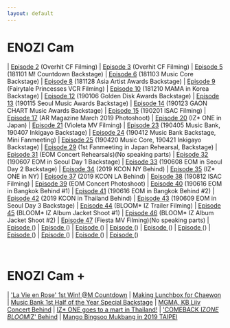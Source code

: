 ```yaml
---
layout: default
---
```

<h1>ENOZI Cam</h1>

| <a target="_blank" href="https://www.youtube.com/watch?v=mEboyuYa5-s">Episode 2</a> (Overhit CF Filming)                            | <a target="_blank" href="https://www.youtube.com/watch?v=LBljUqTzboo">Episode 3</a> (Overhit CF Filming)
| <a target="_blank" href="https://www.youtube.com/watch?v=apgzmeBRqmQ">Episode 5</a> (181101 M! Countdown Backstage)                 | <a target="_blank" href="https://www.youtube.com/watch?v=apkjxdbjj1g">Episode 6</a> (181103 Music Core Backstage)
| <a target="_blank" href="https://www.youtube.com/watch?v=KJaYHQa_koA">Episode 8</a> (181128 Asia Artist Awards Backstage)           | <a target="_blank" href="https://www.youtube.com/watch?v=A6EieNny-iY">Episode 9</a> (Fairytale Princesses VCR Filming)
| <a target="_blank" href="https://www.youtube.com/watch?v=Z167_AonGm0">Episode 10</a> (181210 MAMA in Korea Backstage)               | <a target="_blank" href="https://www.youtube.com/watch?v=lw4wPYBeySg">Episode 12</a> (190106 Golden Disk Awards Backstage)
| <a target="_blank" href="https://www.youtube.com/watch?v=H2GztU4loNc">Episode 13</a> (190115 Seoul Music Awards Backstage)          | <a target="_blank" href="https://www.youtube.com/watch?v=IMBfpoA2iWo">Episode 14</a> (190123 GAON CHART Music Awards Backstage)
| <a target="_blank" href="https://www.youtube.com/watch?v=ocqIQf7yeBo">Episode 15</a> (190201 ISAC Filming)                          | <a target="_blank" href="https://www.youtube.com/watch?v=HPYhf3P6U5k">Episode 17</a> (AR Magazine March 2019 Photoshoot)
| <a target="_blank" href="https://www.youtube.com/watch?v=kgyNlu7Jzfs">Episode 20</a> (IZ* ONE in Japan)                             | <a target="_blank" href="https://www.youtube.com/watch?v=YGZOCCfUtCY">Episode 21</a> (Violeta MV Filming)
| <a target="_blank" href="https://www.youtube.com/watch?v=QuFlMIgKxsA">Episode 23</a> (190405 Music Bank, 190407 Inkigayo Backstage) | <a target="_blank" href="https://www.youtube.com/watch?v=sZeph04xB_k">Episode 24</a> (190412 Music Bank Backstage, Mini Fanmeeting)
| <a target="_blank" href="https://www.youtube.com/watch?v=eoyUSKMVkgk">Episode 25</a> (190420 Music Core, 190421 Inkigayo Backstage) | <a target="_blank" href="https://www.youtube.com/watch?v=8XSS0d1ql7I">Episode 29</a> (1st Fanmeeting in Japan Rehearsal, Backstage)
| <a target="_blank" href="https://www.youtube.com/watch?v=T4x_pdhXBsM">Episode 31</a> (EOM Concert Rehearsals)(No speaking parts) | <a target="_blank" href="https://youtu.be/z8xqNo4awFw?t=48">Episode 32</a> (190607 EOM in Seoul Day 1 Backstage)
| <a target="_blank" href="https://youtu.be/A5M8yVRyBxU?t=98">Episode 33</a> (190608 EOM in Seoul Day 2 Backstage) | <a target="_blank" href="https://youtu.be/RdGILzeo0fs?t=171">Episode 34</a> (2019 KCON NY Behind)
| <a target="_blank" href="https://youtu.be/9kl21DtEHAU?t=18">Episode 35</a> (IZ* ONE in NY) | <a target="_blank" href="https://youtu.be/0XFHQ55ZSuU?t=48">Episode 37</a> (2019 KCON LA Behind)
| <a target="_blank" href="https://youtu.be/PhE3BC-dFrg?t=14">Episode 38</a> (190812 ISAC Filming) | <a target="_blank" href="https://youtu.be/RGhWYfBfEiE?t=8">Episode 39</a> (EOM Concert Photoshoot)
| <a target="_blank" href="https://youtu.be/ZvfzGGraCd0?t=86">Episode 40</a> (190616 EOM in Bangkok Behind #1) | <a target="_blank" href="https://youtu.be/JlgsRMYuuog?t=233">Episode 41</a> (190616 EOM in Bangkok Behind #2)
| <a target="_blank" href="https://youtu.be/P8nSGzNOlzw?t=120">Episode 42</a> (2019 KCON in Thailand Behind) | <a target="_blank" href="https://youtu.be/4oIpuzS1G38?t=141">Episode 43</a> (190609 EOM in Seoul Day 3 Backstage)
| <a target="_blank" href="https://youtu.be/mUbq6Z6TnC0?t=224">Episode 44</a> (BLOOM* IZ Trailer Filming) | <a target="_blank" href="https://youtu.be/cacNilg1UrU?t=94">Episode 45</a> (BLOOM* IZ Album Jacket Shoot #1)
| <a target="_blank" href="https://youtu.be/Otb__RH-PsQ?t=555">Episode 46</a> (BLOOM* IZ Album Jacket Shoot #2) | <a target="_blank" href="https://youtu.be/QVsn0p8RfaA?t=292">Episode 47</a> (Fiesta MV Filming)(No speaking parts)
| <a target="_blank" href="">Episode </a> () | <a target="_blank" href="">Episode </a> ()
| <a target="_blank" href="">Episode </a> () | <a target="_blank" href="">Episode </a> ()
| <a target="_blank" href="">Episode </a> () | <a target="_blank" href="">Episode </a> ()
| <a target="_blank" href="">Episode </a> () | <a target="_blank" href="">Episode </a> ()
| <a target="_blank" href="">Episode </a> () | <a target="_blank" href="">Episode </a> ()

<br>

<h1>ENOZI Cam +</h1>

| <a target="_blank" href="https://www.youtube.com/watch?v=J326RzASXEQ">'La Vie en Rose' 1st Win! @M Countdown</a>            | <a target="_blank" href="https://www.youtube.com/watch?v=nxZg70OqHpU">Making Lunchbox for Chaewon</a>
| <a target="_blank" href="https://www.youtube.com/watch?v=5ye2u3gLw_U">Music Bank 1st Half of the Year Special Backstage</a> | <a target="_blank" href="https://www.youtube.com/watch?v=M-UjOoy56Is">MGMA, KB Liiv Concert Behind</a>
| <a target="_blank" href="https://www.youtube.com/watch?v=otMw0Um5JLw">IZ* ONE goes to a mart in Thailand!</a>                | <a target="_blank" href="https://www.youtube.com/watch?v=rVAGrBBCJu0">'COMEBACK IZ*ONE BLOOM*IZ' Behind</a>
| <a target="_blank" href="https://www.youtube.com/watch?v=OatrfUO1IDk">Mango Bingsoo Mukbang in 2019 TAIPEI</a>
